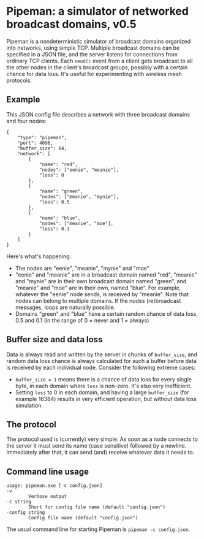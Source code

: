 # Pipeman: a simulator of networked broadcast domains, v0.5

Pipeman is a nondeterministic simulator of broadcast domains organized into networks, using simple TCP. Multiple broadcast domains can be specified in a JSON file, and the server listens for connections from ordinary TCP clients. Each `send()` event from a client gets broadcast to all the other nodes in the client's broadcast groups, possibly with a certain chance for data loss. It's useful for experimenting with wireless mesh protocols.

## Example

This JSON config file describes a network with three broadcast domains and four nodes:

    {
        "type": "pipeman",
        "port": 4096,
        "buffer_size": 64,
        "network": [
            {
                "name": "red",
                "nodes": ["eenie", "meanie"],
                "loss": 0
            },
            {
                "name": "green",
                "nodes": ["meanie", "mynie"],
                "loss": 0.5
            },
            {
                "name": "blue",
                "nodes": ["meanie", "moe"],
                "loss": 0.1
            }
        ]
    }

Here's what's happening:

* The nodes are "eenie", "meanie", "mynie" and "moe"
* "eenie" and "meanie" are in a broadcast domain named "red", "meanie" and "mynie" are in their own broadcast domain named "green", and "meanie" and "moe" are in their own, named "blue". For example, whatever the "eenie" node sends, is received by "meanie". Note that nodes can belong to multiple domains. If the nodes (re)broadcast messages, loops are naturally possible.
* Domains "green" and "blue" have a certain random chance of data loss, 0.5 and 0.1 (in the range of 0 = never and 1 = always) 

## Buffer size and data loss

Data is always read and written by the server in chunks of `buffer_size`, and random data loss chance is always calculated for such a buffer before data is received by each individual node. Consider the following extreme cases:

* `buffer_size = 1` means there is a chance of data loss for every single byte, in each domain where `loss` is non-zero. It's also very inefficient.
* Setting `loss` to 0 in each domain, and having a large `buffer_size` (for example 16384) results in very efficient operation, but without data loss simulation.

## The protocol 

The protocol used is (currently) very simple: As soon as a node connects to the server it must send its name (case sensitive) followed by a newline. Immediately after that, it can send (and) receive whatever data it needs to.

## Command line usage

    usage: pipeman.exe [-c config.json]
    -v
            Verbose output
    -c string
            Short for config file name (default "config.json")
    -config string
            Config file name (default "config.json")

The usual command line for starting Pipeman is `pipeman -c config.json`.